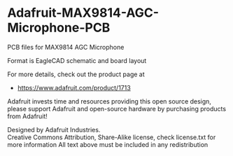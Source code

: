 # Adafruit-MAX9814-AGC-Microphone-PCB
PCB files for MAX9814 AGC Microphone

Format is EagleCAD schematic and board layout

For more details, check out the product page at

   * https://www.adafruit.com/product/1713

Adafruit invests time and resources providing this open source design, 
please support Adafruit and open-source hardware by purchasing 
products from Adafruit!

Designed by Adafruit Industries.  
Creative Commons Attribution, Share-Alike license, check license.txt for more information
All text above must be included in any redistribution
